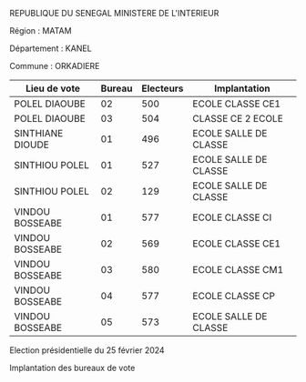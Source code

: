 REPUBLIQUE DU SENEGAL MINISTERE DE L'INTERIEUR

Région : MATAM

Département : KANEL

Commune : ORKADIERE

| Lieu de vote | Bureau | Electeurs | Implantation |
| - | - | - | - |
| POLEL DIAOUBE | 02 | 500 | ECOLE CLASSE CE1 |
| POLEL DIAOUBE | 03 | 504 | CLASSE CE 2 ECOLE |
| SINTHIANE DIOUDE | 01 | 496 | ECOLE SALLE DE CLASSE |
| SINTHIOU POLEL | 01 | 527 | ECOLE SALLE DE CLASSE |
| SINTHIOU POLEL | 02 | 129 | ECOLE SALLE DE CLASSE |
| VINDOU BOSSEABE | 01 | 577 | ECOLE CLASSE CI |
| VINDOU BOSSEABE | 02 | 569 | ECOLE CLASSE CE1 |
| VINDOU BOSSEABE | 03 | 580 | ECOLE CLASSE CM1 |
| VINDOU BOSSEABE | 04 | 577 | ECOLE CLASSE CP |
| VINDOU BOSSEABE | 05 | 573 | ECOLE SALLE DE CLASSE |

<!-- PageNumber="12/17" -->

Election présidentielle du 25 février 2024

Implantation des bureaux de vote
